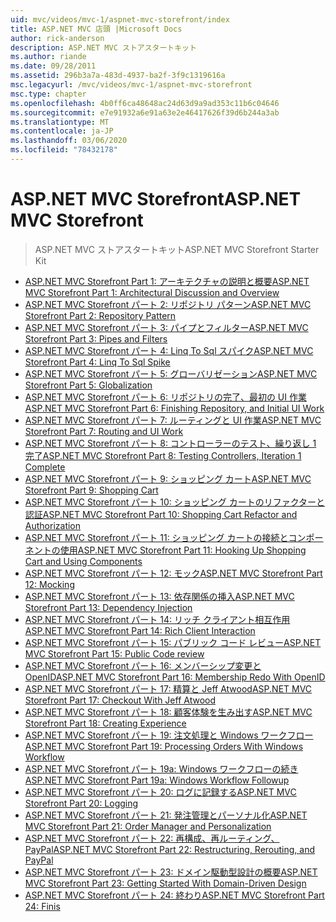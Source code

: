 ```yaml
---
uid: mvc/videos/mvc-1/aspnet-mvc-storefront/index
title: ASP.NET MVC 店頭 |Microsoft Docs
author: rick-anderson
description: ASP.NET MVC ストアスタートキット
ms.author: riande
ms.date: 09/28/2011
ms.assetid: 296b3a7a-483d-4937-ba2f-3f9c1319616a
msc.legacyurl: /mvc/videos/mvc-1/aspnet-mvc-storefront
msc.type: chapter
ms.openlocfilehash: 4b0ff6ca48648ac24d63d9a9ad353c11b6c04646
ms.sourcegitcommit: e7e91932a6e91a63e2e46417626f39d6b244a3ab
ms.translationtype: MT
ms.contentlocale: ja-JP
ms.lasthandoff: 03/06/2020
ms.locfileid: "78432178"
---
```

# <a name="aspnet-mvc-storefront"></a><span data-ttu-id="ccdc8-103">ASP.NET MVC Storefront</span><span class="sxs-lookup"><span data-stu-id="ccdc8-103">ASP.NET MVC Storefront</span></span>

> <span data-ttu-id="ccdc8-104">ASP.NET MVC ストアスタートキット</span><span class="sxs-lookup"><span data-stu-id="ccdc8-104">ASP.NET MVC Storefront Starter Kit</span></span>

- [<span data-ttu-id="ccdc8-105">ASP.NET MVC Storefront Part 1: アーキテクチャの説明と概要</span><span class="sxs-lookup"><span data-stu-id="ccdc8-105">ASP.NET MVC Storefront Part 1: Architectural Discussion and Overview</span></span>](aspnet-mvc-storefront-part-1-architectural-discussion-and-overview.md)
- [<span data-ttu-id="ccdc8-106">ASP.NET MVC Storefront パート 2: リポジトリ パターン</span><span class="sxs-lookup"><span data-stu-id="ccdc8-106">ASP.NET MVC Storefront Part 2: Repository Pattern</span></span>](aspnet-mvc-storefront-part-2-the-repository-pattern.md)
- [<span data-ttu-id="ccdc8-107">ASP.NET MVC Storefront パート 3: パイプとフィルター</span><span class="sxs-lookup"><span data-stu-id="ccdc8-107">ASP.NET MVC Storefront Part 3: Pipes and Filters</span></span>](aspnet-mvc-storefront-part-3-pipes-and-filters.md)
- [<span data-ttu-id="ccdc8-108">ASP.NET MVC Storefront パート 4: Linq To Sql スパイク</span><span class="sxs-lookup"><span data-stu-id="ccdc8-108">ASP.NET MVC Storefront Part 4: Linq To Sql Spike</span></span>](aspnet-mvc-storefront-part-4-linq-to-sql-spike.md)
- [<span data-ttu-id="ccdc8-109">ASP.NET MVC Storefront パート 5: グローバリゼーション</span><span class="sxs-lookup"><span data-stu-id="ccdc8-109">ASP.NET MVC Storefront Part 5: Globalization</span></span>](aspnet-mvc-storefront-part-5-globalization.md)
- [<span data-ttu-id="ccdc8-110">ASP.NET MVC Storefront パート 6: リポジトリの完了、最初の UI 作業</span><span class="sxs-lookup"><span data-stu-id="ccdc8-110">ASP.NET MVC Storefront Part 6: Finishing Repository, and Initial UI Work</span></span>](aspnet-mvc-storefront-part-6-finishing-the-repository-and-initial-ui-work.md)
- [<span data-ttu-id="ccdc8-111">ASP.NET MVC Storefront パート 7: ルーティングと UI 作業</span><span class="sxs-lookup"><span data-stu-id="ccdc8-111">ASP.NET MVC Storefront Part 7: Routing and UI Work</span></span>](aspnet-mvc-storefront-part-7-routing-and-ui-work.md)
- [<span data-ttu-id="ccdc8-112">ASP.NET MVC Storefront パート 8: コントローラーのテスト、繰り返し 1 完了</span><span class="sxs-lookup"><span data-stu-id="ccdc8-112">ASP.NET MVC Storefront Part 8: Testing Controllers, Iteration 1 Complete</span></span>](aspnet-mvc-storefront-part-8-testing-controllers-iteration-1-complete.md)
- [<span data-ttu-id="ccdc8-113">ASP.NET MVC Storefront パート 9: ショッピング カート</span><span class="sxs-lookup"><span data-stu-id="ccdc8-113">ASP.NET MVC Storefront Part 9: Shopping Cart</span></span>](aspnet-mvc-storefront-part-9-the-shopping-cart.md)
- [<span data-ttu-id="ccdc8-114">ASP.NET MVC Storefront パート 10: ショッピング カートのリファクターと認証</span><span class="sxs-lookup"><span data-stu-id="ccdc8-114">ASP.NET MVC Storefront Part 10: Shopping Cart Refactor and Authorization</span></span>](aspnet-mvc-storefront-part-10-shopping-cart-refactor-and-authorization.md)
- [<span data-ttu-id="ccdc8-115">ASP.NET MVC Storefront パート 11: ショッピング カートの接続とコンポーネントの使用</span><span class="sxs-lookup"><span data-stu-id="ccdc8-115">ASP.NET MVC Storefront Part 11: Hooking Up Shopping Cart and Using Components</span></span>](aspnet-mvc-storefront-part-11-hooking-up-the-shopping-cart-and-using-components.md)
- [<span data-ttu-id="ccdc8-116">ASP.NET MVC Storefront パート 12: モック</span><span class="sxs-lookup"><span data-stu-id="ccdc8-116">ASP.NET MVC Storefront Part 12: Mocking</span></span>](aspnet-mvc-storefront-part-12-mocking.md)
- [<span data-ttu-id="ccdc8-117">ASP.NET MVC Storefront パート 13: 依存関係の挿入</span><span class="sxs-lookup"><span data-stu-id="ccdc8-117">ASP.NET MVC Storefront Part 13: Dependency Injection</span></span>](aspnet-mvc-storefront-part-13-dependency-injection.md)
- [<span data-ttu-id="ccdc8-118">ASP.NET MVC Storefront パート 14: リッチ クライアント相互作用</span><span class="sxs-lookup"><span data-stu-id="ccdc8-118">ASP.NET MVC Storefront Part 14: Rich Client Interaction</span></span>](aspnet-mvc-storefront-part-14-rich-client-interaction.md)
- [<span data-ttu-id="ccdc8-119">ASP.NET MVC Storefront パート 15: パブリック コード レビュー</span><span class="sxs-lookup"><span data-stu-id="ccdc8-119">ASP.NET MVC Storefront Part 15: Public Code review</span></span>](aspnet-mvc-storefront-part-15-public-code-review.md)
- [<span data-ttu-id="ccdc8-120">ASP.NET MVC Storefront パート 16: メンバーシップ変更と OpenID</span><span class="sxs-lookup"><span data-stu-id="ccdc8-120">ASP.NET MVC Storefront Part 16: Membership Redo With OpenID</span></span>](aspnet-mvc-storefront-part-16-membership-redo-with-openid.md)
- [<span data-ttu-id="ccdc8-121">ASP.NET MVC Storefront パート 17: 精算と Jeff Atwood</span><span class="sxs-lookup"><span data-stu-id="ccdc8-121">ASP.NET MVC Storefront Part 17: Checkout With Jeff Atwood</span></span>](aspnet-mvc-storefront-part-17-checkout-with-jeff-atwood.md)
- [<span data-ttu-id="ccdc8-122">ASP.NET MVC Storefront パート 18: 顧客体験を生み出す</span><span class="sxs-lookup"><span data-stu-id="ccdc8-122">ASP.NET MVC Storefront Part 18: Creating Experience</span></span>](aspnet-mvc-storefront-part-18-creating-an-experience.md)
- [<span data-ttu-id="ccdc8-123">ASP.NET MVC Storefront パート 19: 注文処理と Windows ワークフロー</span><span class="sxs-lookup"><span data-stu-id="ccdc8-123">ASP.NET MVC Storefront Part 19: Processing Orders With Windows Workflow</span></span>](aspnet-mvc-storefront-part-19-processing-orders-with-windows-workflow.md)
- [<span data-ttu-id="ccdc8-124">ASP.NET MVC Storefront パート 19a: Windows ワークフローの続き</span><span class="sxs-lookup"><span data-stu-id="ccdc8-124">ASP.NET MVC Storefront Part 19a: Windows Workflow Followup</span></span>](aspnet-mvc-storefront-part-19a-windows-workflow-followup.md)
- [<span data-ttu-id="ccdc8-125">ASP.NET MVC Storefront パート 20: ログに記録する</span><span class="sxs-lookup"><span data-stu-id="ccdc8-125">ASP.NET MVC Storefront Part 20: Logging</span></span>](aspnet-mvc-storefront-part-20-logging.md)
- [<span data-ttu-id="ccdc8-126">ASP.NET MVC Storefront パート 21: 発注管理とパーソナル化</span><span class="sxs-lookup"><span data-stu-id="ccdc8-126">ASP.NET MVC Storefront Part 21: Order Manager and Personalization</span></span>](aspnet-mvc-storefront-part-21-order-manager-and-personalization.md)
- [<span data-ttu-id="ccdc8-127">ASP.NET MVC Storefront パート 22: 再構成、再ルーティング、PayPal</span><span class="sxs-lookup"><span data-stu-id="ccdc8-127">ASP.NET MVC Storefront Part 22: Restructuring, Rerouting, and PayPal</span></span>](aspnet-mvc-storefront-part-22-restructuring-rerouting-and-paypal.md)
- [<span data-ttu-id="ccdc8-128">ASP.NET MVC Storefront パート 23: ドメイン駆動型設計の概要</span><span class="sxs-lookup"><span data-stu-id="ccdc8-128">ASP.NET MVC Storefront Part 23: Getting Started With Domain-Driven Design</span></span>](aspnet-mvc-storefront-part-23-getting-started-with-domain-driven-design.md)
- [<span data-ttu-id="ccdc8-129">ASP.NET MVC Storefront パート 24: 終わり</span><span class="sxs-lookup"><span data-stu-id="ccdc8-129">ASP.NET MVC Storefront Part 24: Finis</span></span>](aspnet-mvc-storefront-part-24-finis.md)
